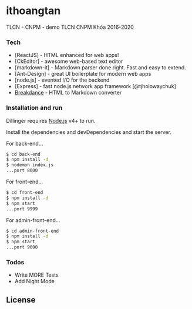 # ithoangtan

TLCN - CNPM - demo TLCN CNPM Khóa 2016-2020

### Tech

-  [ReactJS] - HTML enhanced for web apps!
-  [CkEditor] - awesome web-based text editor
-  [markdown-it] - Markdown parser done right. Fast and easy to extend.
-  [Ant-Design] - great UI boilerplate for modern web apps
-  [node.js] - evented I/O for the backend
-  [Express] - fast node.js network app framework [@tjholowaychuk]
-  [Breakdance](http://breakdance.io) - HTML to Markdown converter

### Installation and run

Dillinger requires [Node.js](https://nodejs.org/) v4+ to run.

Install the dependencies and devDependencies and start the server.

For back-end...

```sh
$ cd back-end
$ npm install -d
$ nodemon index.js
...port 8000
```

For front-end...

```sh
$ cd front-end
$ npm install -d
$ npm start
...port 9999
```

For admin-front-end...

```sh
$ cd admin-front-end
$ npm install -d
$ npm start
...port 9000
```


### Todos

-  Write MORE Tests
-  Add Night Mode

## License
